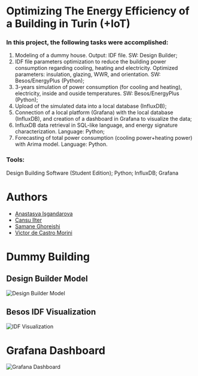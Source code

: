 # Optimizing The Energy Efficiency of a Building in Turin (+IoT)

### In this project, the following tasks were accomplished:
1) Modeling of a dummy house. Output: IDF file. SW: Design Builder;
2) IDF file parameters optimization to reduce the building power consumption regarding cooling, heating and electricity. Optimized parameters: insulation, glazing, WWR, and orientation. SW: Besos/EnergyPlus (Python);
3) 3-years simulation of power consumption (for cooling and heating), electricity, inside and ouside temperatures. SW: Besos/EnergyPlus (Python);
4) Upload of the simulated data into a local database (InfluxDB);
5) Connection of a local platform (Grafana) with the local database (InfluxDB), and creation of a dashboard in Grafana to visualize the data;
6) InfluxDB data retrieval in SQL-like language, and energy signature characterization. Language: Python;
7) Forecasting of total power consumption (cooling power+heating power) with Arima model. Language: Python.

### Tools:
Design Building Software (Student Edition);
Python;
InfluxDB;
Grafana

# Authors
* [Anastasya Isgandarova](https://github.com/ianastasiya)
* [Cansu Ilter](https://github.com/cansuilter)
* [Samane Ghoreishi](https://github.com/samisgh)
* [Victor de Castro Morini](https://github.com/vcmorini)

# Dummy Building
## Design Builder Model
![Design Builder Model](https://github.com/vcmorini/building-design/blob/master/imgs/design_builder_dummy.PNG?raw=true)
## Besos IDF Visualization
![IDF Visualization](https://github.com/vcmorini/building-design/blob/master/imgs/design_builder_besos_dummy.PNG?raw=true)

# Grafana Dashboard
![Grafana Dashboard](https://github.com/vcmorini/building-design/blob/master/imgs/graphana_dashboard.JPG?raw=true)
